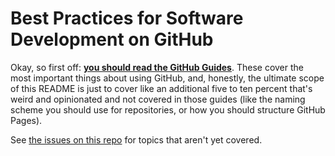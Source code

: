 # Best Practices for Software Development on GitHub

Okay, so first off: [**you should read the GitHub Guides**](https://guides.github.com/). These cover the most important things about using GitHub, and, honestly, the ultimate scope of this README is just to cover like an additional five to ten percent that's weird and opinionated and not covered in those guides (like the naming scheme you should use for repositories, or how you should structure GitHub Pages).

See [the issues on this repo](https://github.com/stuartpb/github-best-practices/issues) for topics that aren't yet covered.
